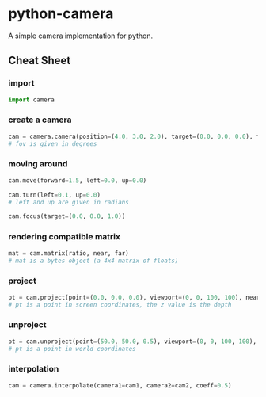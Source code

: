 # python-camera

A simple camera implementation for python.

## Cheat Sheet

### import

```py
import camera
```

### create a camera

```py
cam = camera.camera(position=(4.0, 3.0, 2.0), target=(0.0, 0.0, 0.0), fov=45.0)
# fov is given in degrees
```

### moving around

```py
cam.move(forward=1.5, left=0.0, up=0.0)

cam.turn(left=0.1, up=0.0)
# left and up are given in radians

cam.focus(target=(0.0, 0.0, 1.0))
```

### rendering compatible matrix

```py
mat = cam.matrix(ratio, near, far)
# mat is a bytes object (a 4x4 matrix of floats)
```

### project

```py
pt = cam.project(point=(0.0, 0.0, 0.0), viewport=(0, 0, 100, 100), near=0.1, far=100.0)
# pt is a point in screen coordinates, the z value is the depth
```

### unproject

```py
pt = cam.unproject(point=(50.0, 50.0, 0.5), viewport=(0, 0, 100, 100), near=0.1, far=100.0)
# pt is a point in world coordinates
```

### interpolation

```py
cam = camera.interpolate(camera1=cam1, camera2=cam2, coeff=0.5)
```
